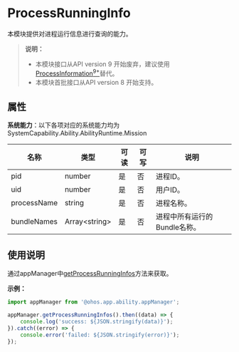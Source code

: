 # ProcessRunningInfo

本模块提供对进程运行信息进行查询的能力。

> **说明：** 
> - 本模块接口从API version 9 开始废弃，建议使用[ProcessInformation<sup>9+</sup>](js-apis-inner-application-processInformation.md)替代。
> - 本模块首批接口从API version 8 开始支持。

## 属性

**系统能力**：以下各项对应的系统能力均为SystemCapability.Ability.AbilityRuntime.Mission

| 名称 | 类型 | 可读 | 可写 | 说明 |
| -------- | -------- | -------- | -------- | -------- |
| pid | number | 是 | 否 | 进程ID。 |
| uid | number | 是 | 否 | 用户ID。 |
| processName | string | 是 | 否 | 进程名称。 |
| bundleNames | Array&lt;string&gt; | 是 | 否 | 进程中所有运行的Bundle名称。 |

## 使用说明

通过appManager中[getProcessRunningInfos](js-apis-application-appManager.md#appmanagergetprocessrunninginfosdeprecated)方法来获取。

**示例：**
```ts
import appManager from '@ohos.app.ability.appManager';

appManager.getProcessRunningInfos().then((data) => {
    console.log('success: ${JSON.stringify(data)}');
}).catch((error) => {
    console.error('failed: ${JSON.stringify(error)}');
});
```
